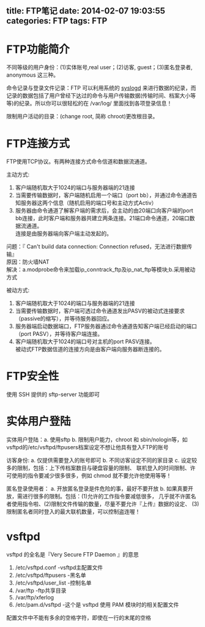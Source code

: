 title: FTP笔记 
date: 2014-02-07 19:03:55
categories: FTP
tags: FTP
---
# FTP功能简介
不同等级的用户身份：(1)实体账号,real user；(2)访客, guest；(3)匿名登录者, anonymous 这三种。

<!-- more -->
命令记录与登录文件记录：FTP 可以利用系统的 [syslogd](http://linux.vbird.org/linux_basic/0570syslog.php) 来进行数据的纪录，而记录的数据包括了用户曾经下达过的命令与用户传输数据(传输时间、档案大小等等)的纪录。所以你可以很轻松的在 /var/log/ 里面找到各项登录信息！

限制用户活动的目录：(change root, 简称 chroot)更改根目录。

# FTP连接方式
FTP使用TCP协议。有两种连接方式命令信道和数据流通道。

主动方式:  

1. 客户端随机取大于1024的端口与服务器端的21连接
2. 当需要传输数据时，客户端随机启用一个端口（port bb），并通过命令通道告知服务器这两个信息（随机启用的端口号和主动方式Activ）
3. 服务器由命令通道了解客户端的需求后，会主动的由20端口向客户端的port bb连接，此时客户端和服务器共建立两条连接。21端口命令通道，20端口数据流通道。  
连接是由服务器端向客户端主动发起的。

问题：『 Can't build data connection: Connection refused，无法进行数据传输』  
原因：防火墙NAT  
解决：a.modprobe命令来加载ip_conntrack_ftp及ip_nat_ftp等模块;b.采用被动方式  

被动方式:  

1. 客户端随机取大于1024的端口与服务器端的21连接
2. 当需要传输数据时，客户端可透过命令通道发出PASV的被动式连接要求（passive的缩写），并等待服务器回应。
3. 服务器端启动数据端口，FTP服务器通过命令通道告知客户端已经启动的端口（port PASV），并等待客户端连接。
4. 客户端随机取大于1024的端口号对主机的port PASV连接。  
被动式FTP数据信道的连接方向是由客户端向服务器断连接的。

# FTP安全性
使用 SSH 提供的 sftp-server 功能即可

# 实体用户登陆
实体用户登陆：a. 使用sftp   b. 限制用户能力，chroot 和 sbin/nologin等，如vsftpd的/etc/vsftpd/ftpusers档案设定不想让他具有登入FTP的账号

访客身份: a. 仅提供需要登入的账号即可   b. 不同访客设定不同的家目录    c. 设定较多的限制，包括：上下传档案数目与硬盘容量的限制、 联机登入的时间限制、许可使用的指令要减少很多很多，例如 chmod 就不要允许他使用等等！

匿名登录使用者： a. 开放匿名登录是件危险的事，最好不要开放     b. 如果真要开放，需进行很多的限制。包括：(1)允许的工作指令要减低很多， 几乎就不许匿名者使用指令啦、(2)限制文件传输的数量，尽量不要允许『上传』数据的设定、 (3)限制匿名者同时登入的最大联机数量，可以控制盗连喔！

# vsftpd
vsftpd 的全名是『Very Secure FTP Daemon 』的意思

1. /etc/vsftpd.conf                    -vsftpd主配置文件
2. /etc/vsftpd/ftpusers				-黑名单
3. /etc/vsftpd/user_list				-控制名单
4. /var/ftp							-ftp共享目录
5. /var/ftp/xferlog
6. /etc/pam.d/vsftpd					-这个是 vsftpd 使用 PAM 模块时的相关配置文件

配置文件中不能有多余的空格字符，即使在一行的末尾的空格

